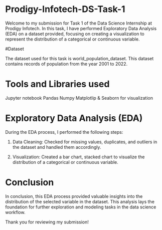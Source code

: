 # Prodigy-Infotech-DS-Task-1
Welcome to my submission for Task 1 of the Data Science Internship at Prodigy Infotech. In this task, I have performed Exploratory Data Analysis (EDA) on a dataset provided, focusing on creating a visualization to represent the distribution of a categorical or continuous variable.

#Dataset

The dataset used for this task is world_population_dataset. This dataset contains records of population from the year 2001 to 2022.

# Tools and Libraries used

Jupyter notebook
Pandas
Numpy
Matplotlip & Seaborn for visualization

# Exploratory Data Analysis (EDA)

During the EDA process, I performed the following steps:

1. Data Cleaning: Checked for missing values, duplicates, and outliers in the dataset and handled them accordingly.

2. Visualization: Created a bar chart, stacked chart to visualize the distribution of a categorical or continuous variable.
      
# Conclusion

In conclusion, this EDA process provided valuable insights into the distribution of the selected variable in the dataset. This analysis lays the foundation for further exploration and modeling tasks in the data science workflow.

Thank you for reviewing my submission!

